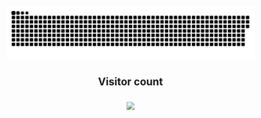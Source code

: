![Snake](https://github.com/nullzeal/nullzeal/blob/output/github-contribution-grid-snake-dark.svg)
</picture>

<h2 align="center">
  Visitor count<br><br>
  <img src="https://profile-counter.glitch.me/nullzeal/count.svg" />
<h2>
